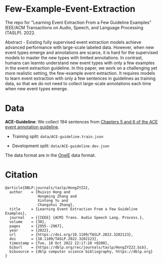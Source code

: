 # Few-Example-Event-Extraction
The repo for "Learning Event Extraction From a Few Guideline Examples"  IEEE/ACM Transactions on Audio, Speech, and Language Processing (TASLP). 2022. 

Abstract - Existing fully supervised event extraction models achieve advanced performance with large-scale labeled data. However, when new event types emerge and annotations are scarce, it is hard for the supervised models to master the new types with limited
annotations. In contrast, humans can learnto understand new event types with only a few examples in the event extraction guideline. In this paper, we work on a challenging yet more realistic setting, the few-example event extraction. It requires models to learn event extraction with only a few sentences in guidelines as training data, so that we do not need to collect large-scale annotations each time when new event types emerge. 

# Data

**ACE-Guideline**: We collect 194 sentences from [Chapters 5 and 6 of the ACE event annotation guideline](https://www.ldc.upenn.edu/sites/www.ldc.upenn.edu/files/english-events-guidelines-v5.4.3.pdf).

- Training split: `data/ACE-guideline.train.json`

- Development split: `data/ACE-guideline.dev.json`


The data format are in the [OneIE](https://github.com/vinitrinh/event-extraction-oneie) data format.



# Citation
```
@article{DBLP:journals/taslp/HongZYZ22,
  author    = {Ruixin Hong and
               Hongming Zhang and
               Xintong Yu and
               Changshui Zhang},
  title     = {Learning Event Extraction From a Few Guideline Examples},
  journal   = {{IEEE} {ACM} Trans. Audio Speech Lang. Process.},
  volume    = {30},
  pages     = {2955--2967},
  year      = {2022},
  url       = {https://doi.org/10.1109/TASLP.2022.3202123},
  doi       = {10.1109/TASLP.2022.3202123},
  timestamp = {Tue, 18 Oct 2022 22:17:28 +0200},
  biburl    = {https://dblp.org/rec/journals/taslp/HongZYZ22.bib},
  bibsource = {dblp computer science bibliography, https://dblp.org}
}
```
